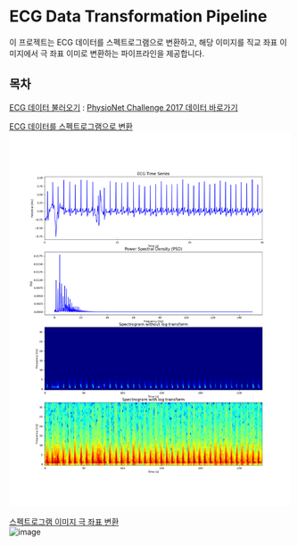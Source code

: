 # ECG Data Transformation Pipeline

이 프로젝트는 ECG 데이터를 스펙트로그램으로 변환하고, 해당 이미지를 직교 좌표 이미지에서 극 좌표 이미로 변환하는 파이프라인을 제공합니다.

## 목차
[ECG 데이터 불러오기](#ecg-데이터-불러오기) : 
[PhysioNet Challenge 2017 데이터 바로가기](https://physionet.org/content/challenge-2017/1.0.0/)


[ECG 데이터를 스펙트로그램으로 변환](#ecg-데이터를-스펙트로그램으로-변환)<br>
![(./images/spectrogram_polar_transform.png)](https://github.com/hepsdata/ECG_Classification/blob/main/sample/A00001_monitor.png?raw=true)


[스펙트로그램 이미지 극 좌표 변환](#스펙트로그램-이미지-극-좌표-변환)<br>
![image](https://github.com/hepsdata/ECG_Classification/assets/100850547/9e2be28d-2664-4173-8463-ab6feed6d697)
